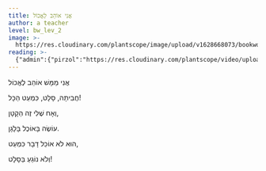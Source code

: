 ```yaml
---
title: אֲנִי אוֹהֵב לֶאֱכוֹל
author: a teacher
level: bw_lev_2
image: >-
  https://res.cloudinary.com/plantscope/image/upload/v1628668073/bookworm_webapp/illustrations/anj_afeb_lakfl.jpg
reading: >-
  {"admin":{"pirzol":"https://res.cloudinary.com/plantscope/video/upload/v1629295763/Admin%20recordings/wivmquj7kgviesygmqlw.mp3"}}
---
```

אֲנִי מַמָּשׁ אוֹהֵב לֶאֱכוֹל

חֲבִיתָה, סָלָט, כִּמְעַט הַכָּל!

וְאָח שֶׁלִי זֶה הַקָטָן,

עוֹשֶׂה בָּאוֹכֶל בָּלָגָן.

הוּא לֹא אוֹכֵל דָבָר כִּמְעַט,

וְלֹא נוֹגֵעַ בַּסָלָט!
